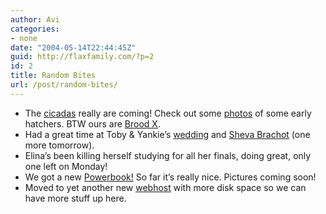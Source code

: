 ```yaml
---
author: Avi
categories:
- none
date: "2004-05-14T22:44:45Z"
guid: http://flaxfamily.com/?p=2
id: 2
title: Random Bites
url: /post/random-bites/
---
```

  * The [cicadas](http://en.wikipedia.org/wiki/Cicada) really are coming! Check out some [photos](gallery.php?galleryurl=galleries/2004/may14cicadas/index.html) of some early hatchers. BTW ours are [Brood X](http://en.wikipedia.org/wiki/Brood_X).
  * Had a great time at Toby & Yankie&#8217;s [wedding](gallery.php?galleryurl=galleries/2004/tobyandyankie/index.html) and [Sheva Brachot](gallery.php?galleryurl=galleries/2004/may12shevabrachot/index.html) (one more tomorrow).
  * Elina&#8217;s been killing herself studying for all her finals, doing great, only one left on Monday!
  * We got a new [Powerbook!](http://www.apple.com/powerbook/) So far it&#8217;s really nice. Pictures coming soon!
  * Moved to yet another new [webhost](http://www.totalchoicehosting.com/) with more disk space so we can have more stuff up here.